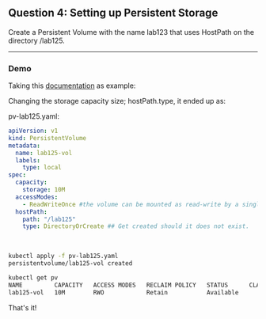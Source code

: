 ## Question 4: Setting up Persistent Storage
Create a Persistent Volume with the name lab123 that uses HostPath on the directory /lab125.

------------------------------------------------------------------------------

### Demo

Taking this [documentation](https://kubernetes.io/docs/tasks/configure-pod-container/configure-persistent-volume-storage/) as example:

Changing the storage capacity size; hostPath.type, it ended up as:

pv-lab125.yaml:
```YAML
apiVersion: v1
kind: PersistentVolume
metadata:
  name: lab125-vol
  labels:
    type: local
spec:
  capacity:
    storage: 10M
  accessModes:
    - ReadWriteOnce #the volume can be mounted as read-write by a single node.
  hostPath:
    path: "/lab125"
    type: DirectoryOrCreate ## Get created should it does not exist.
```
&nbsp;


```bash
kubectl apply -f pv-lab125.yaml
persistentvolume/lab125-vol created

kubectl get pv
NAME         CAPACITY   ACCESS MODES   RECLAIM POLICY   STATUS      CLAIM   STORAGECLASS   VOLUMEATTRIBUTESCLASS   REASON   AGE
lab125-vol   10M        RWO            Retain           Available 
```

That's it!
